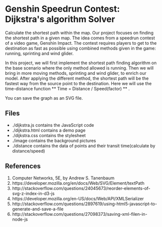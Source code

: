 <h1>Genshin Speedrun Contest: Dijkstra's algorithm Solver</h1>
<p>Calculate the shortest path within the map.
Our project focuses on finding the shortest path in a given map. The idea comes from a speedrun contest of a video game, Genshin Impact. The contest requires players to get to the destination as fast as possible using combined methods given in the game: running, sprinting and wind glider.

In this project, we will first implement the shortest path finding algorithm on the base scenario where the only method allowed is running. Then we will bring in more moving methods, sprinting and wind glider, to enrich our model.
After applying the different method, the shortest path will be the fastest way from the source point to the destination. Here we will use the time-distance function ** Time = Distance / Speed(factor) ** .

You can save the graph as an SVG file.</p>

<h2>Files</h2>
<ul>
<li>./dijkstra.js contains the JavaScript code</li>
<li>./dijkstra.html contains a demo page</li>
<li>./dijkstra.css contains the stylesheet</li>
<li>./image contains the background pictures</li>
<li>./distance contains the data of points and their transit time(calculate by distance/speed)</li>
</ul>

<h2>References</h2>
<ol>
<li>Computer Networks, 5E, by Andrew S. Tanenbaum</li>
<li>https://developer.mozilla.org/en/docs/Web/SVG/Element/textPath</li>
<li>http://stackoverflow.com/questions/24045673/reorder-elements-of-svg-z-index-in-d3-js</li>
<li>https://developer.mozilla.org/en-US/docs/Web/API/XMLSerializer</li>
<li>http://stackoverflow.com/questions/2897619/using-html5-javascript-to-generate-and-save-a-file</li>
<li>http://stackoverflow.com/questions/27098373/saving-xml-filen-in-node-js</li>
</ol>

